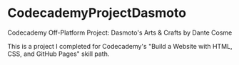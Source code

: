 # CodecademyProjectDasmoto
Codecademy Off-Platform Project: Dasmoto's Arts &amp; Crafts by Dante Cosme

This is a project I completed for Codecademy's "Build a Website with HTML, CSS, and GitHub Pages" skill path.

